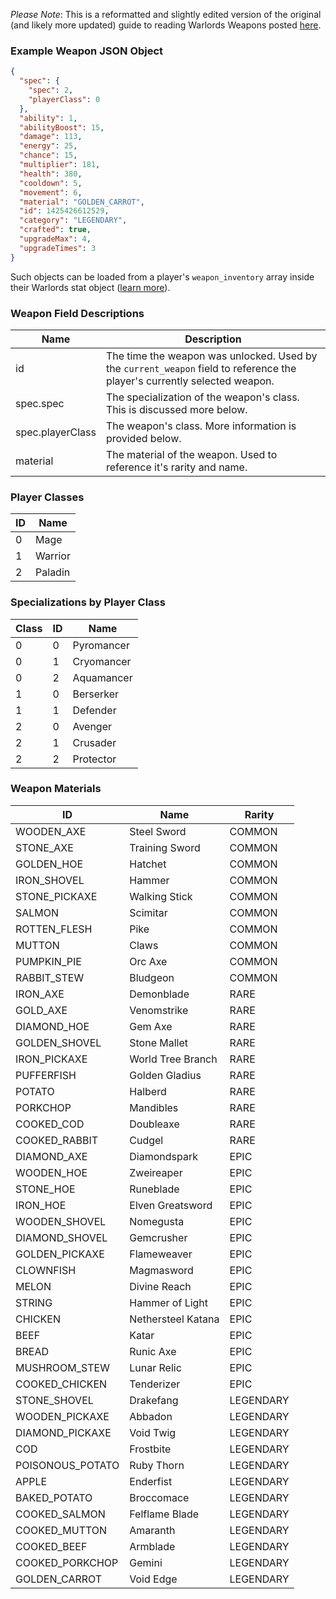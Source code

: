 _Please Note_: This is a reformatted and slightly edited version of the original (and likely more updated) guide to reading Warlords Weapons posted [here](http://hypixel.net/threads/guide-how-to-read-weapons-from-the-hypixel-api.274908/).

### Example Weapon JSON Object
```json
{
  "spec": {
    "spec": 2,
    "playerClass": 0
  },
  "ability": 1,
  "abilityBoost": 15,
  "damage": 113,
  "energy": 25,
  "chance": 15,
  "multiplier": 181,
  "health": 380,
  "cooldown": 5,
  "movement": 6,
  "material": "GOLDEN_CARROT",
  "id": 1425426612529,
  "category": "LEGENDARY",
  "crafted": true,
  "upgradeMax": 4,
  "upgradeTimes": 3
}
```
Such objects can be loaded from a player's ```weapon_inventory``` array inside their Warlords stat object ([learn more](Documentation/GameType.md)). 

### Weapon Field Descriptions
| Name | Description |
| ------ | ------------- |
| id   | The time the weapon was unlocked. Used by the ```current_weapon``` field to reference the player's currently selected weapon. |
| spec.spec | The specialization of the weapon's class. This is discussed more below. |
| spec.playerClass | The weapon's class. More information is provided below. |
| material | The material of the weapon. Used to reference it's rarity and name. |

### Player Classes

| ID | Name |
| ----- | -------- |
| 0 | Mage |
| 1 | Warrior |
| 2 | Paladin |

### Specializations by Player Class

| Class | ID | Name |
| ----- | ---- | ---- |
| 0     | 0  | Pyromancer |
| 0     | 1  | Cryomancer |
| 0     | 2  | Aquamancer |
| 1     | 0  | Berserker  |
| 1     | 1  | Defender   |
| 2     | 0  | Avenger    |
| 2     | 1  | Crusader   |
| 2     | 2  | Protector  |

### Weapon Materials
| ID | Name | Rarity |
| --- | ---- | --------- |
| WOODEN_AXE | Steel Sword | COMMON |
| STONE_AXE | Training Sword | COMMON |
| GOLDEN_HOE | Hatchet | COMMON |
| IRON_SHOVEL | Hammer | COMMON |
| STONE_PICKAXE | Walking Stick | COMMON |
| SALMON | Scimitar | COMMON |
| ROTTEN_FLESH | Pike | COMMON |
| MUTTON | Claws | COMMON |
| PUMPKIN_PIE | Orc Axe | COMMON |
| RABBIT_STEW | Bludgeon | COMMON |
| IRON_AXE | Demonblade | RARE |
| GOLD_AXE | Venomstrike | RARE |
| DIAMOND_HOE | Gem Axe | RARE |
| GOLDEN_SHOVEL | Stone Mallet | RARE |
| IRON_PICKAXE | World Tree Branch | RARE |
| PUFFERFISH | Golden Gladius | RARE |
| POTATO | Halberd | RARE |
| PORKCHOP | Mandibles | RARE |
| COOKED_COD | Doubleaxe | RARE |
| COOKED_RABBIT | Cudgel | RARE |
| DIAMOND_AXE | Diamondspark | EPIC |
| WOODEN_HOE | Zweireaper | EPIC |
| STONE_HOE | Runeblade | EPIC |
| IRON_HOE | Elven Greatsword | EPIC |
| WOODEN_SHOVEL | Nomegusta | EPIC |
| DIAMOND_SHOVEL | Gemcrusher | EPIC |
| GOLDEN_PICKAXE | Flameweaver | EPIC |
| CLOWNFISH | Magmasword | EPIC |
| MELON | Divine Reach | EPIC |
| STRING | Hammer of Light | EPIC |
| CHICKEN | Nethersteel Katana | EPIC |
| BEEF | Katar | EPIC |
| BREAD | Runic Axe | EPIC |
| MUSHROOM_STEW | Lunar Relic | EPIC |
| COOKED_CHICKEN | Tenderizer | EPIC |
| STONE_SHOVEL | Drakefang | LEGENDARY |
| WOODEN_PICKAXE | Abbadon | LEGENDARY |
| DIAMOND_PICKAXE | Void Twig | LEGENDARY |
| COD | Frostbite | LEGENDARY |
| POISONOUS_POTATO | Ruby Thorn | LEGENDARY |
| APPLE | Enderfist | LEGENDARY |
| BAKED_POTATO | Broccomace | LEGENDARY |
| COOKED_SALMON | Felflame Blade | LEGENDARY |
| COOKED_MUTTON | Amaranth | LEGENDARY |
| COOKED_BEEF | Armblade | LEGENDARY |
| COOKED_PORKCHOP | Gemini | LEGENDARY |
| GOLDEN_CARROT | Void Edge | LEGENDARY |
